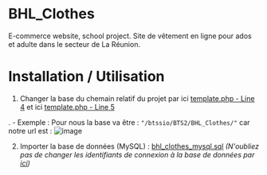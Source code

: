 # BHL_Clothes
E-commerce website, school project. Site de vêtement en ligne pour ados et adulte dans le secteur de La Réunion.

# Installation / Utilisation 

1) Changer la base du chemain relatif du projet par ici [template.php - Line 4](https://github.com/quentinhoareau/BHL_Clothes/blob/ec3706c4cda75250fe356e34177baf10b848e058/vue/template.php#L4) et ici  [template.php - Line 5](https://github.com/quentinhorg/BHL_Clothes/blob/master/vue/admin/adminTemplate.php#L5)


.
	- Exemple :  Pour nous la base va être : `"/btssio/BTS2/BHL_Clothes/"` car notre url est : ![image](https://user-images.githubusercontent.com/64120596/96407777-3773e780-11f3-11eb-932f-472d2c826150.png)
    

2) Importer la base de données (MySQL) : 
[bhl_clothes_mysql.sql](https://github.com/quentinhoareau/BHL_Clothes/blob/master/private/database/bhl_clothes_mysql.sql)
_(N'oubliez pas de changer les identifiants de connexion à la base de données par [ici](https://github.com/quentinhoareau/BHL_Clothes/blob/ec3706c4cda75250fe356e34177baf10b848e058/Modele/DataBase.php#L11-L14))_


